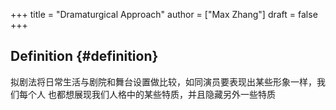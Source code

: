 +++
title = "Dramaturgical Approach"
author = ["Max Zhang"]
draft = false
+++

## Definition {#definition}

拟剧法将日常生活与剧院和舞台设置做比较，如同演员要表现出某些形象一样，我们每个人
也都想展现我们人格中的某些特质，并且隐藏另外一些特质